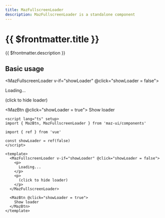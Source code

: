 ```yaml
---
title: MazFullscreenLoader
description: MazFullscreenLoader is a standalone component
---
```


# {{ $frontmatter.title }}

{{ $frontmatter.description }}

<!--@include: ./../.vitepress/mixins/getting-started.md-->

## Basic usage

<MazFullscreenLoader v-if="showLoader" @click="showLoader = false">
  <p class="maz-text-lg maz-text-surface">
    Loading...
  </p>
  <p class="maz-text-lg maz-text-surface">
    (click to hide loader)
  </p>
</MazFullscreenLoader>

<MazBtn @click="showLoader = true">
  Show loader
</MazBtn>

```vue
<script lang="ts" setup>
import { MazBtn, MazFullscreenLoader } from 'maz-ui/components'

import { ref } from 'vue'

const showLoader = ref(false)
</script>

<template>
  <MazFullscreenLoader v-if="showLoader" @click="showLoader = false">
    <p>
      Loading...
    </p>
    <p>
      (click to hide loader)
    </p>
  </MazFullscreenLoader>

  <MazBtn @click="showLoader = true">
    Show loader
  </MazBtn>
</template>
```

<script lang="ts" setup>
  import { ref } from 'vue'

  const showLoader = ref(false)
</script>

<!--@include: ./../../.vitepress/generated-docs/maz-fullscreen-loader.doc.md-->
